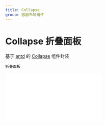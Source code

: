 ```yaml
---
title: Collapse
group: 容器布局组件
---
```


# Collapse 折叠面板

基于 <a href="https://ant-design.antgroup.com/index-cn" target="_blank">antd</a> 的 <a href="https://ant-design.antgroup.com/components/collapse-cn" target="_blank">Collapse</a> 组件封装

<code src='./components/Collapse.tsx'>折叠面板</code>

<embed src="./index.md#L16-L20"></embed>

